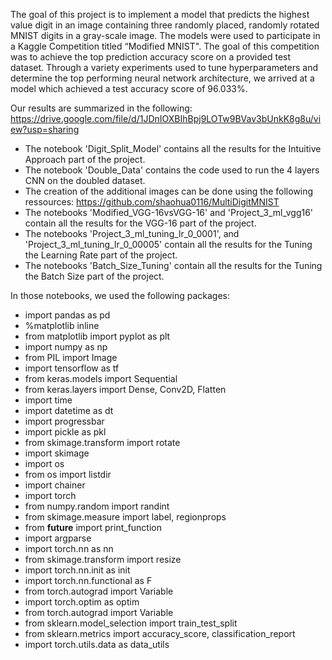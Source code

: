 The goal of this project is to implement a model that predicts the highest value digit in an image containing three
randomly placed, randomly rotated MNIST digits in a gray-scale image. The models were used to participate in a Kaggle
Competition titled “Modified MNIST". The goal of this competition was to achieve the top prediction accuracy score on
a provided test dataset. Through a variety experiments used to tune hyperparameters and determine the top performing
neural network architecture, we arrived at a model which achieved a test accuracy score of 96.033%. 

Our results are summarized in the following:
https://drive.google.com/file/d/1JDnIOXBIhBpj9LOTw9BVav3bUnkK8g8u/view?usp=sharing

- The notebook 'Digit_Split_Model' contains all the results for the Intuitive Approach part of the project.
- The notebook 'Double_Data' contains the code used to run the 4 layers CNN on the doubled dataset.
- The creation of the additional images can be done using the following ressources: https://github.com/shaohua0116/MultiDigitMNIST
- The notebooks 'Modified_VGG-16vsVGG-16' and 'Project_3_ml_vgg16' contain all the results for the VGG-16 part of the project.
- The notebooks 'Project_3_ml_tuning_lr_0_0001', and 'Project_3_ml_tuning_lr_0_00005' contain all the results for the Tuning the Learning Rate part of the project.
- The notebooks 'Batch_Size_Tuning' contain all the results for the Tuning the Batch Size part of the project.

In those notebooks, we used the following packages:

- import pandas as pd
- %matplotlib inline
- from matplotlib import pyplot as plt
- import numpy as np
- from PIL import Image
- import tensorflow as tf
- from keras.models import Sequential
- from keras.layers import Dense, Conv2D, Flatten
- import time
- import datetime as dt
- import progressbar
- import pickle as pkl
- from skimage.transform import rotate
- import skimage
- import os
- from os import listdir
- import chainer
- import torch
- from numpy.random import randint
- from skimage.measure import label, regionprops
- from __future__ import print_function
- import argparse
- import torch.nn as nn
- from skimage.transform import resize
- import torch.nn.init as init
- import torch.nn.functional as F
- from torch.autograd import Variable
- import torch.optim as optim
- from torch.autograd import Variable
- from sklearn.model_selection import train_test_split
- from sklearn.metrics import accuracy_score, classification_report
- import torch.utils.data as data_utils
